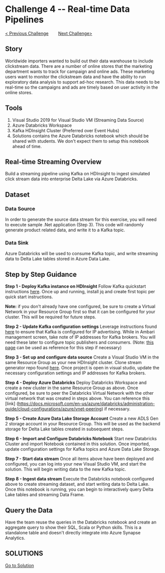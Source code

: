 # 	Challenge 4 --  Real-time Data Pipelines

[< Previous Challenge](/Coach/Solutions/Challenge3/Readme.md)&nbsp;&nbsp;&nbsp;&nbsp;&nbsp;&nbsp;&nbsp;&nbsp;[Next Challenge>](/Coach/Solutions/Challenge5/README.md)

## Story
Worldwide importers wanted to build out their data warehouse to include clickstream data.  There are a number of online stores that the marketing department wants to track for campaign and online ads.  These marketing users want to monitor the clickstream data and have the ability to run exploratory data analysis to support ad-hoc research.  This data needs to be real-time so the campaigns and ads are timely based on user activity in the online stores.

## Tools
1. Visual Studio 2019 for Visual Studio VM (Streaming Data Source)
1. Azure Databricks Workspace
1. Kafka HDInsight Cluster (Preferred over Event Hubs)
1. Solutions contains the Azure Databricks notebook which should be shared with students.  We don't expect them to setup this notebook ahead of time.

## Real-time Streaming Overview
Build a streaming pipeline using Kafka on HDInsight to ingest simulated click stream data into enterprise Delta Lake via Azure Databricks.

## Dataset

### Data Source
In order to generate the source data stream for this exercise, you will need to execute sample .Net application (Step 3).  This code will randomly generate product related data, and write it to a Kafka topic.

### Data Sink 
Azure Databricks will be used to consume Kafka topic, and write streaming data to Delta Lake tables stored in Azure Data Lake.

## Step by Step Guidance

**Step 1 - Deploy Kafka instance on HDInsight**
Follow Kafka quickstart instructions [here](https://docs.microsoft.com/en-us/azure/hdinsight/kafka/apache-kafka-get-started). Once up and running, install jq and create first topic per quick start instructions.

**Note:** if you don't already have one configured, be sure to create a Virtual Network in your Resource Group first so that it can be configured for your cluster.  This will be required for future steps.

**Step 2 - Update Kafka configuration settings**
Leverage instructions found [here](https://docs.microsoft.com/en-us/azure/hdinsight/kafka/apache-kafka-connect-vpn-gateway#configure-kafka-for-ip-advertising) to ensure that Kafka is configured for IP advertising.  While in Ambari management screen, take note of IP addresses for Kafka brokers.  You will need these later to configure topic publishers and consumers.  (Note: [this page](https://lenadroid.github.io/posts/kafka-hdinsight-and-spark-databricks.html) can be used as reference for this step if necessary)

**Step 3 - Set up and configure data source**
Create a Visual Studio VM in the same Resource Group as your new HDInsight cluster.  Clone stream generator repo found [here](https://github.com/alexkarasek/ClickStreamGenerator).  Once project is open in visual studio, update the necessary configuration settings and IP addresses for Kafka brokers.

**Step 4 - Deploy Azure Databricks**
Deploy Databricks Workspace and create a new cluster in the same Resource Group as above.  Once configured, be sure to peer the Databricks Virtual Network with the other virtual network that was created in steps above.  You can reference this [link] (https://docs.microsoft.com/en-us/azure/databricks/administration-guide/cloud-configurations/azure/vnet-peering) if necessary.

**Step 5 - Create Azure Data Lake Storage Account**
Create a new ADLS Gen 2 storage account in your Resource Group.  This will be used as the backend storage for Delta Lake tables created in subsequent steps.

**Step 6 - Import and Configure Databricks Notebook**
Start new Databricks Cluster and import Notebook contained in this solution.  Once imported, update configuration settings for Kafka topics and Azure Data Lake Storage.

**Step 7 - Start data stream**
Once all items above have been deployed and configured, you can log into your new Visual Studio VM, and start the solution.  This will begin writing data to the new Kafka topic.

**Step 8 - Ingest data stream**
Execute the Databricks notebook configured above to create streaming dataset, and start writing data to Delta Lake.  Once this notebook is running, you can begin to interactively query Delta Lake tables and streaming Data Frame.

## Query the Data
Have the team reuse the queries in the Databricks notebook and create an aggregate query to show their SQL, Scala or Python skills.  This is a standalone table and doesn't directly integrate into Azure Synapse Analytics.  

## SOLUTIONS
[Go to Solution](/Coach/Solutions/Challenge4)
